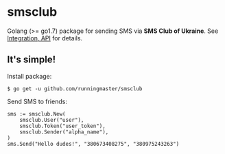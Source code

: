 # smsclub
Golang (>= go1.7) package for sending SMS via **SMS Club of Ukraine**. See [Integration, API](https://smsclub.mobi/en/pages/show/api) for details.

## It's simple!

Install package:
```
$ go get -u github.com/runningmaster/smsclub
```

Send SMS to friends:
```
sms := smsclub.New(
	smsclub.User("user"),
	smsclub.Token("user_token"),
	smsclub.Sender("alpha_name"),
)
sms.Send("Hello dudes!", "380673408275", "380975243263")
```